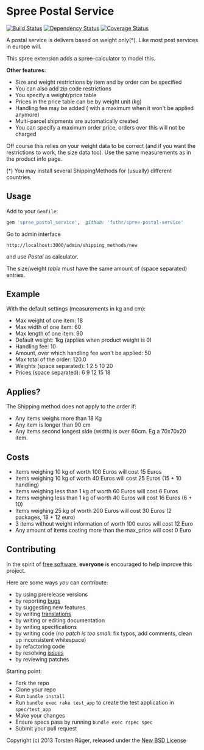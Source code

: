 # Spree Postal Service

[![Build Status](https://travis-ci.org/futhr/spree-postal-service.png)](https://travis-ci.org/futhr/spree-postal-service)
[![Dependency Status](https://gemnasium.com/futhr/spree-postal-service.png)](https://gemnasium.com/futhr/spree-postal-service)
[![Coverage Status](https://coveralls.io/repos/futhr/spree-postal-service/badge.png?branch=master)](https://coveralls.io/r/futhr/spree-postal-service)

A postal service is delivers based on weight only(*). Like most post services in europe will.

This spree extension adds a spree-calculator to model this.

**Other features:**

- Size and weight restrictions by item and by order can be specified
- You can also add zip code restrictions
- You specify a weight/price table
- Prices in the price table can be by weight unit (kg)
- Handling fee may be added ( with a maximum when it won't be applied anymore)
- Multi-parcel shipments are automatically created
- You can specify a maximum order price, orders over this will not be charged

Off course this relies on your weight data to be correct (and if you want the restrictions to work, the size data too).
Use the same measurements as in the product info page.

(*) You may install several ShippingMethods for (usually) different countries.

## Usage

Add to your `Gemfile`:
```ruby
gem 'spree_postal_service',  github: 'futhr/spree-postal-service'
```

Go to admin interface

`http://localhost:3000/admin/shipping_methods/new`

and use _Postal_ as calculator.

The size/weight _table_ must have the same amount of (space separated) entries.

## Example

With the default settings (measurements in kg and cm):

- Max weight of one item: 18
- Max width of one item: 60
- Max length of one item: 90
- Default weight: 1kg (applies when product weight is 0)
- Handling fee: 10
- Amount, over which handling fee won't be applied: 50
- Max total of the order: 120.0
- Weights (space separated): 1 2 5 10 20
- Prices (space separated):  6 9 12 15 18

## Applies?

The Shipping method does not apply to the order if:

- Any items weighs more than 18 Kg
- Any item is longer than 90 cm
- Any items second longest side (width) is over 60cm. Eg a 70x70x20 item.

## Costs

- Items weighing 10 kg of worth 100 Euros will cost 15 Euros
- Items weighing 10 kg of worth 40 Euros will cost 25 Euros (15 + 10 handling)
- Items weighing less than 1 kg of worth 60 Euros will cost 6 Euros
- Items weighing less than 1 kg of worth 40 Euros will cost 16 Euros (6 + 10)
- Items weighing 25 kg of worth 200 Euros will cost 30 Euros (2 packages, 18 + 12 euro)
- 3 items without weight information of worth 100 euros will cost 12 Euro
- Any amount of items costing more than the max_price will cost 0 Euro

## Contributing

In the spirit of [free software][1], **everyone** is encouraged to help improve this project.

Here are some ways *you* can contribute:

* by using prerelease versions
* by reporting [bugs][2]
* by suggesting new features
* by writing [translations][4]
* by writing or editing documentation
* by writing specifications
* by writing code (*no patch is too small*: fix typos, add comments, clean up inconsistent whitespace)
* by refactoring code
* by resolving [issues][2]
* by reviewing patches

Starting point:

* Fork the repo
* Clone your repo
* Run `bundle install`
* Run `bundle exec rake test_app` to create the test application in `spec/test_app`
* Make your changes
* Ensure specs pass by running `bundle exec rspec spec`
* Submit your pull request

Copyright (c) 2013 Torsten Rüger, released under the [New BSD License][3]

[1]: http://www.fsf.org/licensing/essays/free-sw.html
[2]: https://github.com/futhr/spree-postal-service/issues
[3]: https://github.com/futhr/spree-postal-service/tree/master/LICENSE
[4]: http://www.localeapp.com/projects/4917

